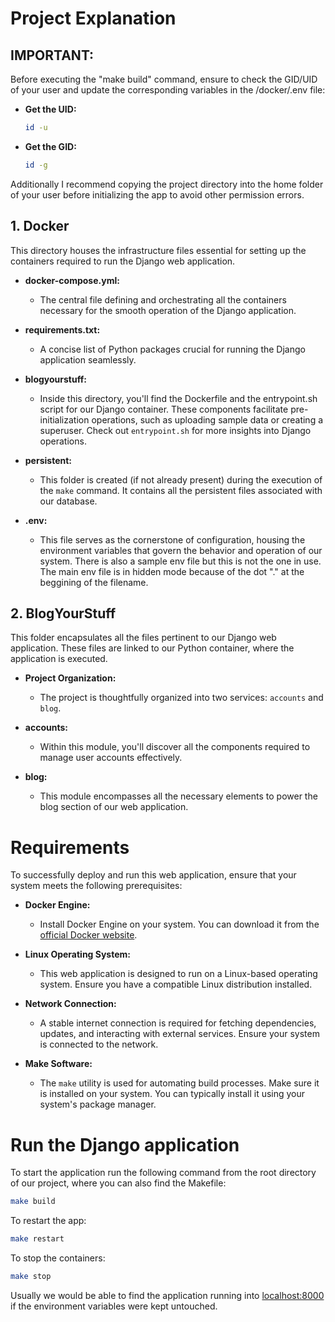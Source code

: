 # Project Explanation

## IMPORTANT:

Before executing the "make build" command, ensure to check the GID/UID of your user and update the corresponding variables in the /docker/.env file:

- **Get the UID:**
   ```bash
   id -u
   
- **Get the GID:**
   ```bash
   id -g

Additionally I recommend copying the project directory into the home folder of your user before initializing the app to avoid other permission errors.

## 1. Docker

This directory houses the infrastructure files essential for setting up the containers required to run the Django web application.

- **docker-compose.yml:**
  - The central file defining and orchestrating all the containers necessary for the smooth operation of the Django application.

- **requirements.txt:**
  - A concise list of Python packages crucial for running the Django application seamlessly.

- **blogyourstuff:**
  - Inside this directory, you'll find the Dockerfile and the entrypoint.sh script for our Django container. These components facilitate pre-initialization operations, such as uploading sample data or creating a superuser. Check out `entrypoint.sh` for more insights into Django operations.

- **persistent:**
  - This folder is created (if not already present) during the execution of the `make` command. It contains all the persistent files associated with our database.

- **.env:**
  - This file serves as the cornerstone of configuration, housing the environment variables that govern the behavior and operation of our system.
    There is also a sample env file but this is not the one in use. The main env file is in hidden mode because of the dot "." at the beggining of the filename.

## 2. BlogYourStuff

This folder encapsulates all the files pertinent to our Django web application. These files are linked to our Python container, where the application is executed.

- **Project Organization:**
  - The project is thoughtfully organized into two services: `accounts` and `blog`.

- **accounts:**
  - Within this module, you'll discover all the components required to manage user accounts effectively.

- **blog:**
  - This module encompasses all the necessary elements to power the blog section of our web application.



# Requirements

To successfully deploy and run this web application, ensure that your system meets the following prerequisites:

- **Docker Engine:**
  - Install Docker Engine on your system. You can download it from the [official Docker website](https://docs.docker.com/get-docker/).

- **Linux Operating System:**
  - This web application is designed to run on a Linux-based operating system. Ensure you have a compatible Linux distribution installed.

- **Network Connection:**
  - A stable internet connection is required for fetching dependencies, updates, and interacting with external services. Ensure your system is connected to the network.

- **Make Software:**
  - The `make` utility is used for automating build processes. Make sure it is installed on your system. You can typically install it using your system's package manager.

# Run the Django application

To start the application run the following command from the root directory of our project, where you can also find the Makefile:

```bash
make build
```

To restart the app:
```bash
make restart
```

To stop the containers:
```bash
make stop
```

Usually we would be able to find the application running into [localhost:8000](http://localhost:8000) if the environment variables were kept untouched.


